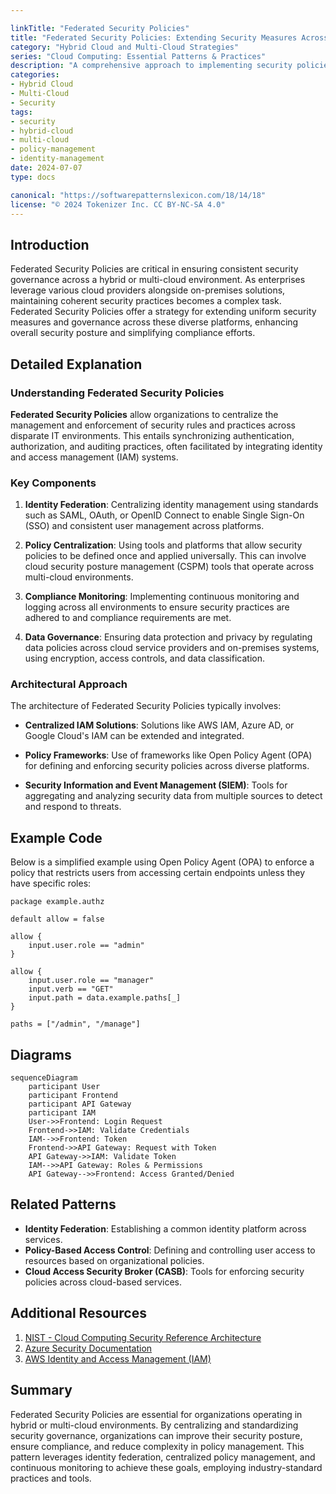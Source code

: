 ```yaml
---

linkTitle: "Federated Security Policies"
title: "Federated Security Policies: Extending Security Measures Across Different Platforms"
category: "Hybrid Cloud and Multi-Cloud Strategies"
series: "Cloud Computing: Essential Patterns & Practices"
description: "A comprehensive approach to implementing security policies uniformly across diverse cloud environments and on-premises infrastructure."
categories:
- Hybrid Cloud
- Multi-Cloud
- Security
tags:
- security
- hybrid-cloud
- multi-cloud
- policy-management
- identity-management
date: 2024-07-07
type: docs

canonical: "https://softwarepatternslexicon.com/18/14/18"
license: "© 2024 Tokenizer Inc. CC BY-NC-SA 4.0"
---
```


## Introduction

Federated Security Policies are critical in ensuring consistent security governance across a hybrid or multi-cloud environment. As enterprises leverage various cloud providers alongside on-premises solutions, maintaining coherent security practices becomes a complex task. Federated Security Policies offer a strategy for extending uniform security measures and governance across these diverse platforms, enhancing overall security posture and simplifying compliance efforts.

## Detailed Explanation

### Understanding Federated Security Policies

**Federated Security Policies** allow organizations to centralize the management and enforcement of security rules and practices across disparate IT environments. This entails synchronizing authentication, authorization, and auditing practices, often facilitated by integrating identity and access management (IAM) systems.

### Key Components

1. **Identity Federation**: Centralizing identity management using standards such as SAML, OAuth, or OpenID Connect to enable Single Sign-On (SSO) and consistent user management across platforms.
  
2. **Policy Centralization**: Using tools and platforms that allow security policies to be defined once and applied universally. This can involve cloud security posture management (CSPM) tools that operate across multi-cloud environments.
  
3. **Compliance Monitoring**: Implementing continuous monitoring and logging across all environments to ensure security practices are adhered to and compliance requirements are met.
  
4. **Data Governance**: Ensuring data protection and privacy by regulating data policies across cloud service providers and on-premises systems, using encryption, access controls, and data classification.

### Architectural Approach

The architecture of Federated Security Policies typically involves:

- **Centralized IAM Solutions**: Solutions like AWS IAM, Azure AD, or Google Cloud's IAM can be extended and integrated.
  
- **Policy Frameworks**: Use of frameworks like Open Policy Agent (OPA) for defining and enforcing security policies across diverse platforms.
  
- **Security Information and Event Management (SIEM)**: Tools for aggregating and analyzing security data from multiple sources to detect and respond to threats.

## Example Code

Below is a simplified example using Open Policy Agent (OPA) to enforce a policy that restricts users from accessing certain endpoints unless they have specific roles:

```rego
package example.authz

default allow = false

allow {
    input.user.role == "admin"
}

allow {
    input.user.role == "manager"
    input.verb == "GET"
    input.path = data.example.paths[_]
}

paths = ["/admin", "/manage"]
```

## Diagrams

```mermaid
sequenceDiagram
    participant User
    participant Frontend
    participant API Gateway
    participant IAM
    User->>Frontend: Login Request
    Frontend->>IAM: Validate Credentials
    IAM-->>Frontend: Token
    Frontend->>API Gateway: Request with Token
    API Gateway->>IAM: Validate Token
    IAM-->>API Gateway: Roles & Permissions
    API Gateway-->>Frontend: Access Granted/Denied
```

## Related Patterns

- **Identity Federation**: Establishing a common identity platform across services.
- **Policy-Based Access Control**: Defining and controlling user access to resources based on organizational policies.
- **Cloud Access Security Broker (CASB)**: Tools for enforcing security policies across cloud-based services.

## Additional Resources

1. [NIST - Cloud Computing Security Reference Architecture](https://www.nist.gov/publications/cloud-computing-security-reference-architecture)
2. [Azure Security Documentation](https://docs.microsoft.com/en-us/security/)
3. [AWS Identity and Access Management (IAM)](https://aws.amazon.com/iam/)

## Summary

Federated Security Policies are essential for organizations operating in hybrid or multi-cloud environments. By centralizing and standardizing security governance, organizations can improve their security posture, ensure compliance, and reduce complexity in policy management. This pattern leverages identity federation, centralized policy management, and continuous monitoring to achieve these goals, employing industry-standard practices and tools.
